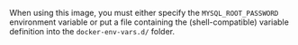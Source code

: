 When using this image, you must either specify the `MYSQL_ROOT_PASSWORD`
environment variable or put a file containing the (shell-compatible) variable
definition into the `docker-env-vars.d/` folder.
